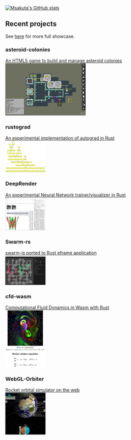 [![Msakuta's GitHub stats](https://github-readme-stats.vercel.app/api?username=msakuta)](https://github.com/anuraghazra/github-readme-stats)

## Recent projects

See [here](https://msakuta.github.io/showcase.html) for more full showcase.

### asteroid-colonies
<div class="showcase">
<a href="https://github.com/msakuta/asteroid-colonies">
<div>An HTML5 game to build and manage asteroid colonies</div>
<div><img src="images/showcase/asteroid-colonies.png" alt="" style="width: 50%;"/></div>
</a>
</div>

### rustograd
<a href="https://github.com/msakuta/rustograd">
<div>An experimental implementation of autograd in Rust</div>
<div><img src="images/showcase/rustograd.png" alt="" style="width: 25%;"/></div>
</a>

### DeepRender
<a href="https://github.com/msakuta/DeepRender">
    <div>An experimental Neural Network trainer/visualizer in Rust</div>
    <div><img src="images/showcase/screenshot02.png" alt="" style="width: 25%;"/></div>
</a>

### Swarm-rs
<a href="https://github.com/msakuta/swarm-rs">
    <div>swarm-js ported to Rust eframe application</div>
    <div><img src="images/showcase/swarm-rs.png" alt="" style="width: 25%;"/></div>
</a>

### cfd-wasm
<a href="https://github.com/msakuta/cfd-wasm">
    <div>Computational Fluid Dynamics in Wasm with Rust</div>
    <div><img src="images/showcase/cfd-wasm.jpg" alt="" style="width: 25%;" /></div>
</a>

### WebGL-Orbiter
<a href="https://github.com/msakuta/WebGL-Orbiter">
    <div>Rocket orbital simulator on the web</div>
    <div><img src="images/showcase/WebGL-Orbiter.jpg" alt="" style="width: 25%;"/></div>
</a>
